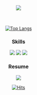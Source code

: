 <div align=center>
  <img src="https://capsule-render.vercel.app/api?type=soft&color=2c2c2c&height=100&section=header&text=Hello%20I'm%20TaeHo!&fontSize=50&fontColor=1CA673" />
  
  <br>
  <br>
  <br>

  [![Top Langs](https://github-readme-stats.vercel.app/api/top-langs/?username=mintaeh0&layout=compact&theme=dark)](https://github.com/mintaeh0/github-readme-stats)
  ### Skills
  <a href="#">![](https://img.shields.io/badge/Dart-0175C2?style=for-the-badge&logo=dart&logoColor=white)</a>
  ![](https://img.shields.io/badge/Flutter-02569B?style=for-the-badge&logo=flutter&logoColor=white)
  ![](https://img.shields.io/badge/Firebase-039BE5?style=for-the-badge&logo=Firebase&logoColor=white)

  
  ### Resume
  <a href="https://bit.ly/4d0FAAn">![](https://img.shields.io/badge/Notion-000000?style=for-the-badge&logo=Notion&logoColor=white)</a>
  
  [![Hits](https://hits.seeyoufarm.com/api/count/incr/badge.svg?url=https%3A%2F%2Fgithub.com%2Fmintaeh0&count_bg=%2379C83D&title_bg=%23555555&icon=&icon_color=%23E7E7E7&title=hits&edge_flat=false)](https://hits.seeyoufarm.com)

</div>
